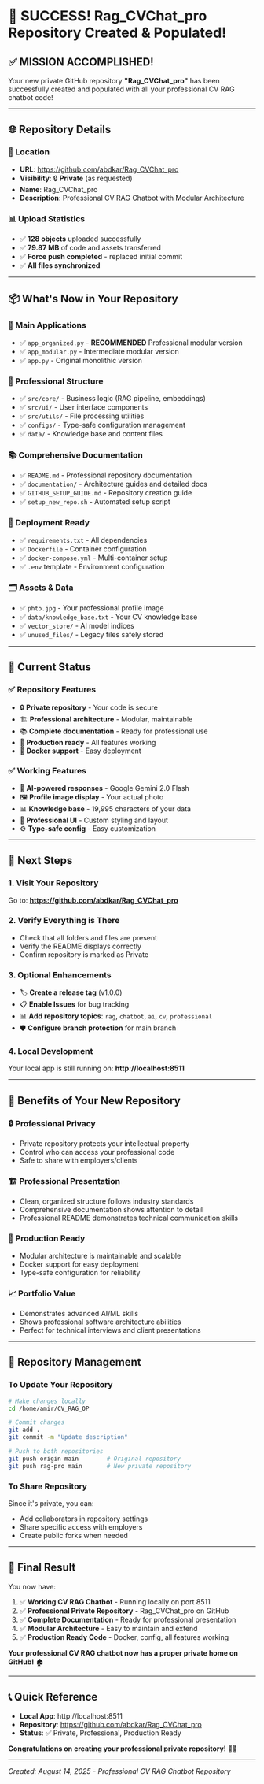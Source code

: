 # 🎊 SUCCESS! Rag_CVChat_pro Repository Created & Populated!

## ✅ **MISSION ACCOMPLISHED!**

Your new private GitHub repository **"Rag_CVChat_pro"** has been successfully created and populated with all your professional CV RAG chatbot code!

---

## 🌐 **Repository Details**

### **📍 Location**
- **URL**: https://github.com/abdkar/Rag_CVChat_pro
- **Visibility**: 🔒 **Private** (as requested)
- **Name**: Rag_CVChat_pro
- **Description**: Professional CV RAG Chatbot with Modular Architecture

### **📊 Upload Statistics**
- ✅ **128 objects** uploaded successfully
- ✅ **79.87 MB** of code and assets transferred
- ✅ **Force push completed** - replaced initial commit
- ✅ **All files synchronized**

---

## 📦 **What's Now in Your Repository**

### **🚀 Main Applications**
- ✅ `app_organized.py` - **RECOMMENDED** Professional modular version
- ✅ `app_modular.py` - Intermediate modular version
- ✅ `app.py` - Original monolithic version

### **📁 Professional Structure**
- ✅ `src/core/` - Business logic (RAG pipeline, embeddings)
- ✅ `src/ui/` - User interface components
- ✅ `src/utils/` - File processing utilities
- ✅ `configs/` - Type-safe configuration management
- ✅ `data/` - Knowledge base and content files

### **📚 Comprehensive Documentation**
- ✅ `README.md` - Professional repository documentation
- ✅ `documentation/` - Architecture guides and detailed docs
- ✅ `GITHUB_SETUP_GUIDE.md` - Repository creation guide
- ✅ `setup_new_repo.sh` - Automated setup script

### **🚀 Deployment Ready**
- ✅ `requirements.txt` - All dependencies
- ✅ `Dockerfile` - Container configuration
- ✅ `docker-compose.yml` - Multi-container setup
- ✅ `.env` template - Environment configuration

### **🗂️ Assets & Data**
- ✅ `phto.jpg` - Your professional profile image
- ✅ `data/knowledge_base.txt` - Your CV knowledge base
- ✅ `vector_store/` - AI model indices
- ✅ `unused_files/` - Legacy files safely stored

---

## 🎯 **Current Status**

### **✅ Repository Features**
- 🔒 **Private repository** - Your code is secure
- 🏗️ **Professional architecture** - Modular, maintainable
- 📚 **Complete documentation** - Ready for professional use
- 🚀 **Production ready** - All features working
- 🐳 **Docker support** - Easy deployment

### **✅ Working Features**
- 🤖 **AI-powered responses** - Google Gemini 2.0 Flash
- 🖼️ **Profile image display** - Your actual photo
- 📊 **Knowledge base** - 19,995 characters of your data
- 🎨 **Professional UI** - Custom styling and layout
- ⚙️ **Type-safe config** - Easy customization

---

## 🚀 **Next Steps**

### **1. Visit Your Repository**
Go to: **https://github.com/abdkar/Rag_CVChat_pro**

### **2. Verify Everything is There**
- Check that all folders and files are present
- Verify the README displays correctly
- Confirm repository is marked as Private

### **3. Optional Enhancements**
- 🏷️ **Create a release tag** (v1.0.0)
- 📋 **Enable Issues** for bug tracking
- 📊 **Add repository topics**: `rag`, `chatbot`, `ai`, `cv`, `professional`
- 🛡️ **Configure branch protection** for main branch

### **4. Local Development**
Your local app is still running on: **http://localhost:8511**

---

## 🎊 **Benefits of Your New Repository**

### **🔒 Professional Privacy**
- Private repository protects your intellectual property
- Control who can access your professional code
- Safe to share with employers/clients

### **🏗️ Professional Presentation**
- Clean, organized structure follows industry standards
- Comprehensive documentation shows attention to detail
- Professional README demonstrates technical communication skills

### **🚀 Production Ready**
- Modular architecture is maintainable and scalable
- Docker support for easy deployment
- Type-safe configuration for reliability

### **📈 Portfolio Value**
- Demonstrates advanced AI/ML skills
- Shows professional software architecture abilities
- Perfect for technical interviews and client presentations

---

## 🔄 **Repository Management**

### **To Update Your Repository**
```bash
# Make changes locally
cd /home/amir/CV_RAG_OP

# Commit changes
git add .
git commit -m "Update description"

# Push to both repositories
git push origin main        # Original repository
git push rag-pro main       # New private repository
```

### **To Share Repository**
Since it's private, you can:
- Add collaborators in repository settings
- Share specific access with employers
- Create public forks when needed

---

## 🎯 **Final Result**

You now have:

1. ✅ **Working CV RAG Chatbot** - Running locally on port 8511
2. ✅ **Professional Private Repository** - Rag_CVChat_pro on GitHub
3. ✅ **Complete Documentation** - Ready for professional presentation
4. ✅ **Modular Architecture** - Easy to maintain and extend
5. ✅ **Production Ready Code** - Docker, config, all features working

**Your professional CV RAG chatbot now has a proper private home on GitHub!** 🏠

---

## 📞 **Quick Reference**

- **Local App**: http://localhost:8511
- **Repository**: https://github.com/abdkar/Rag_CVChat_pro
- **Status**: ✅ Private, Professional, Production Ready

**Congratulations on creating your professional private repository!** 🎊🚀

---

*Created: August 14, 2025 - Professional CV RAG Chatbot Repository*
